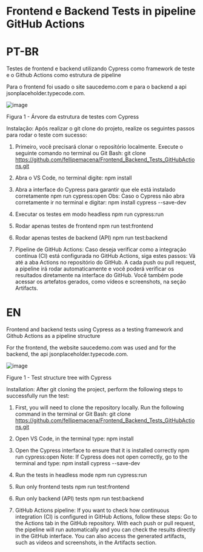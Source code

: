 # Frontend e Backend Tests in pipeline GitHub Actions

# PT-BR
Testes de frontend e backend utilizando Cypress como framework de teste e o Github Actions como estrutura de pipeline

Para o frontend foi usado o site saucedemo.com e para o backend a api  jsonplaceholder.typecode.com.



![image](https://github.com/user-attachments/assets/ed9b6fee-9021-4b38-9ae3-d4dd0bb01cb7)


Figura 1 - Árvore da estrutura de testes com Cypress

Instalação:
Após realizar o git clone do projeto, realize os seguintes passos para rodar o teste com sucesso:
1) Primeiro, você precisará clonar o repositório localmente. Execute o seguinte comando no terminal ou Git Bash:
git clone https://github.com/fellipemacena/Frontend_Backend_Tests_GitHubActions.git

2) Abra o VS Code, no terminal digite:
npm install

3) Abra a interface do Cypress para garantir que ele está instalado corretamente
npm run cypress:open
Obs: Caso o Cypress não abra corretamente ir no terminal e digitar: npm install cypress --save-dev

4) Executar os testes em modo headless
npm run cypress:run

5) Rodar apenas testes de frontend
npm run test:frontend

6) Rodar apenas testes de backend (API)
npm run test:backend

7) Pipeline de GitHub Actions:
Caso deseja verificar como a integração contínua (CI) está configurada no GitHub Actions, siga estes passos:
Vá até a aba Actions no repositório do GitHub.
A cada push ou pull request, a pipeline irá rodar automaticamente e você poderá verificar os resultados diretamente na interface do GitHub.
Você também pode acessar os artefatos gerados, como vídeos e screenshots, na seção Artifacts.

#
# EN

Frontend and backend tests using Cypress as a testing framework and Github Actions as a pipeline structure

For the frontend, the website saucedemo.com was used and for the backend, the api jsonplaceholder.typecode.com.


![image](https://github.com/user-attachments/assets/ed9b6fee-9021-4b38-9ae3-d4dd0bb01cb7)


Figure 1 - Test structure tree with Cypress

Installation:
After git cloning the project, perform the following steps to successfully run the test:
1) First, you will need to clone the repository locally. Run the following command in the terminal or Git Bash:
git clone https://github.com/fellipemacena/Frontend_Backend_Tests_GitHubActions.git

2) Open VS Code, in the terminal type:
npm install

3) Open the Cypress interface to ensure that it is installed correctly
npm run cypress:open
Note: If Cypress does not open correctly, go to the terminal and type: npm install cypress --save-dev

4) Run the tests in headless mode
npm run cypress:run

5) Run only frontend tests
npm run test:frontend

6) Run only backend (API) tests
npm run test:backend

7) GitHub Actions pipeline:
If you want to check how continuous integration (CI) is configured in GitHub Actions, follow these steps:
Go to the Actions tab in the GitHub repository.
With each push or pull request, the pipeline will run automatically and you can check the results directly in the GitHub interface.
You can also access the generated artifacts, such as videos and screenshots, in the Artifacts section.
